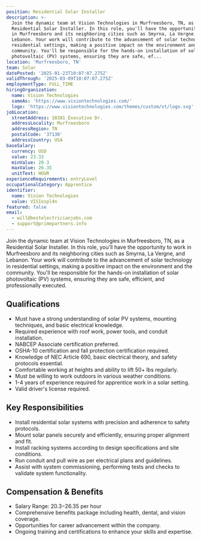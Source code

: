 ```yaml
---
position: Residential Solar Installer
description: >-
  Join the dynamic team at Vision Technologies in Murfreesboro, TN, as a
  Residential Solar Installer. In this role, you'll have the opportunity to work
  in Murfreesboro and its neighboring cities such as Smyrna, La Vergne, and
  Lebanon. Your work will contribute to the advancement of solar technology in
  residential settings, making a positive impact on the environment and the
  community. You'll be responsible for the hands-on installation of solar
  photovoltaic (PV) systems, ensuring they are safe, ef...
location: 'Murfreesboro, TN'
team: Solar
datePosted: '2025-01-23T10:07:07.275Z'
validThrough: '2025-03-09T10:07:07.275Z'
employmentType: FULL_TIME
hiringOrganization:
  name: Vision Technologies
  sameAs: 'https://www.visiontechnologies.com/'
  logo: 'https://www.visiontechnologies.com/themes/custom/vt/logo.svg'
jobLocation:
  streetAddress: 10381 Executive Dr.
  addressLocality: Murfreesboro
  addressRegion: TN
  postalCode: '37130'
  addressCountry: USA
baseSalary:
  currency: USD
  value: 23.33
  minValue: 20.3
  maxValue: 26.35
  unitText: HOUR
experienceRequirements: entryLevel
occupationalCategory: Apprentice
identifier:
  name: Vision Technologies
  value: VISIospl4n
featured: false
email:
  - will@bestelectricianjobs.com
  - support@primepartners.info
---
```




Join the dynamic team at Vision Technologies in Murfreesboro, TN, as a Residential Solar Installer. In this role, you'll have the opportunity to work in Murfreesboro and its neighboring cities such as Smyrna, La Vergne, and Lebanon. Your work will contribute to the advancement of solar technology in residential settings, making a positive impact on the environment and the community. You'll be responsible for the hands-on installation of solar photovoltaic (PV) systems, ensuring they are safe, efficient, and professionally executed.

## Qualifications

- Must have a strong understanding of solar PV systems, mounting techniques, and basic electrical knowledge.
- Required experience with roof work, power tools, and conduit installation.
- NABCEP Associate certification preferred.
- OSHA-10 certification and fall protection certification required.
- Knowledge of NEC Article 690, basic electrical theory, and safety protocols essential.
- Comfortable working at heights and ability to lift 50+ lbs regularly.
- Must be willing to work outdoors in various weather conditions.
- 1-4 years of experience required for apprentice work in a solar setting.
- Valid driver's license required.

## Key Responsibilities

- Install residential solar systems with precision and adherence to safety protocols.
- Mount solar panels securely and efficiently, ensuring proper alignment and fit.
- Install racking systems according to design specifications and site conditions.
- Run conduit and pull wire as per electrical plans and guidelines.
- Assist with system commissioning, performing tests and checks to validate system functionality.

## Compensation & Benefits

- Salary Range: $20.3-$26.35 per hour
- Comprehensive benefits package including health, dental, and vision coverage.
- Opportunities for career advancement within the company.
- Ongoing training and certifications to enhance your skills and expertise.
